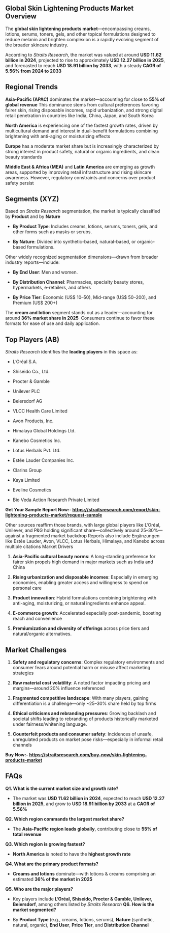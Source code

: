 <h2 data-start="275" data-end="325">Global Skin Lightening Products Market Overview</h2>
<p data-start="327" data-end="571">The <strong data-start="331" data-end="373">global skin lightening products market</strong>&mdash;encompassing creams, lotions, serums, toners, gels, and other topical formulations designed to reduce melanin and brighten complexion is a rapidly evolving segment of the broader skincare industry.</p>
<p data-start="573" data-end="878">According to <em data-start="586" data-end="604">Straits Research</em>, the market was valued at around <strong data-start="638" data-end="667">USD 11.62 billion in 2024</strong>, projected to rise to approximately <strong data-start="704" data-end="733">USD 12.27 billion in 2025</strong>, and forecasted to reach <strong data-start="759" data-end="788">USD 18.91 billion by 2033</strong>, with a steady <strong data-start="804" data-end="839">CAGR of 5.56% from 2024 to 2033</strong>&nbsp;</p>
<h2 data-start="883" data-end="901">Regional Trends</h2>
<p data-start="903" data-end="1284"><strong data-start="903" data-end="926">Asia-Pacific (APAC)</strong> dominates the market&mdash;accounting for close to <strong data-start="972" data-end="997">55% of global revenue</strong>&nbsp;This dominance stems from cultural preferences favoring fairer skin, rising disposable incomes, rapid urbanization, and strong digital retail penetration in countries like India, China, Japan, and South Korea&nbsp;</p>
<p data-start="1286" data-end="1526"><strong data-start="1286" data-end="1303">North America</strong> is experiencing one of the fastest growth rates, driven by multicultural demand and interest in dual-benefit formulations combining brightening with anti-aging or moisturizing effects&nbsp;</p>
<p data-start="1528" data-end="1736"><strong data-start="1528" data-end="1538">Europe</strong> has a moderate market share but is increasingly characterized by strong interest in product safety, natural or organic ingredients, and clean beauty standards&nbsp;</p>
<p data-start="1738" data-end="2008"><strong data-start="1738" data-end="1768">Middle East &amp; Africa (MEA)</strong> and <strong data-start="1773" data-end="1790">Latin America</strong> are emerging as growth areas, supported by improving retail infrastructure and rising skincare awareness. However, regulatory constraints and concerns over product safety persist&nbsp;</p>
<h2 data-start="2015" data-end="2032">Segments (XYZ)</h2>
<p data-start="2034" data-end="2182">Based on <em data-start="2043" data-end="2061">Straits Research</em> segmentation, the market is typically classified by <strong data-start="2114" data-end="2125">Product</strong> and by <strong data-start="2133" data-end="2143">Nature</strong></p>
<ul data-start="2184" data-end="2388">
<li data-start="2184" data-end="2295">
<p data-start="2186" data-end="2295"><strong data-start="2186" data-end="2205">By Product Type</strong>: Includes creams, lotions, serums, toners, gels, and other forms such as masks or scrubs.</p>
</li>
<li data-start="2296" data-end="2388">
<p data-start="2298" data-end="2388"><strong data-start="2298" data-end="2311">By Nature</strong>: Divided into synthetic-based, natural-based, or organic-based formulations.</p>
</li>
</ul>
<p data-start="2390" data-end="2482">Other widely recognized segmentation dimensions&mdash;drawn from broader industry reports&mdash;include:</p>
<ul data-start="2484" data-end="2791">
<li data-start="2484" data-end="2517">
<p data-start="2486" data-end="2517"><strong data-start="2486" data-end="2501">By End User</strong>: Men and women.</p>
</li>
<li data-start="2518" data-end="2662">
<p data-start="2520" data-end="2662"><strong data-start="2520" data-end="2547">By Distribution Channel</strong>: Pharmacies, specialty beauty stores, hypermarkets, e-retailers, and others&nbsp;</p>
</li>
<li data-start="2663" data-end="2791">
<p data-start="2665" data-end="2791"><strong data-start="2665" data-end="2682">By Price Tier</strong>: Economic (US$ 10&ndash;50), Mid-range (US$ 50&ndash;200), and Premium (US$ 200+)&nbsp;</p>
</li>
</ul>
<p data-start="2793" data-end="3019">The <strong data-start="2797" data-end="2817">cream and lotion</strong> segment stands out as a leader&mdash;accounting for around <strong data-start="2871" data-end="2899">36% market share in 2025</strong> &nbsp;Consumers continue to favor these formats for ease of use and daily application.</p>
<h2 data-start="3026" data-end="3045">Top Players (AB)</h2>
<p data-start="3047" data-end="3118"><em data-start="3047" data-end="3065">Straits Research</em> identifies the <strong data-start="3081" data-end="3100">leading players</strong> in this space as:</p>
<ul data-start="3120" data-end="3500">
<li data-start="3120" data-end="3134">
<p data-start="3122" data-end="3134">L&rsquo;Or&eacute;al S.A.</p>
</li>
<li data-start="3135" data-end="3155">
<p data-start="3137" data-end="3155">Shiseido Co., Ltd.</p>
</li>
<li data-start="3156" data-end="3174">
<p data-start="3158" data-end="3174">Procter &amp; Gamble</p>
</li>
<li data-start="3175" data-end="3189">
<p data-start="3177" data-end="3189">Unilever PLC</p>
</li>
<li data-start="3190" data-end="3205">
<p data-start="3192" data-end="3205">Beiersdorf AG</p>
</li>
<li data-start="3206" data-end="3232">
<p data-start="3208" data-end="3232">VLCC Health Care Limited</p>
</li>
<li data-start="3233" data-end="3254">
<p data-start="3235" data-end="3254">Avon Products, Inc.</p>
</li>
<li data-start="3255" data-end="3286">
<p data-start="3257" data-end="3286">Himalaya Global Holdings Ltd.</p>
</li>
<li data-start="3287" data-end="3310">
<p data-start="3289" data-end="3310">Kanebo Cosmetics Inc.</p>
</li>
<li data-start="3311" data-end="3336">
<p data-start="3313" data-end="3336">Lotus Herbals Pvt. Ltd.</p>
</li>
<li data-start="3337" data-end="3366">
<p data-start="3339" data-end="3366">Est&eacute;e Lauder Companies Inc.</p>
</li>
<li data-start="3367" data-end="3382">
<p data-start="3369" data-end="3382">Clarins Group</p>
</li>
<li data-start="3383" data-end="3397">
<p data-start="3385" data-end="3397">Kaya Limited</p>
</li>
<li data-start="3398" data-end="3417">
<p data-start="3400" data-end="3417">Eveline Cosmetics</p>
</li>
<li data-start="3418" data-end="3500">
<p data-start="3420" data-end="3500">Bio Veda Action Research Private Limited</p>
</li>
</ul>
<p><strong>Get Your Sample Report Now:-&nbsp;<a href="https://straitsresearch.com/report/skin-lightening-products-market/request-sample">https://straitsresearch.com/report/skin-lightening-products-market/request-sample</a></strong></p>
<p data-start="3502" data-end="3894">Other sources reaffirm those brands, with large global players like L&rsquo;Or&eacute;al, Unilever, and P&amp;G holding significant share&mdash;collectively around 25&ndash;30%&mdash;against a fragmented market backdrop&nbsp;Reports also include Erg&auml;nzungen like Est&eacute;e Lauder, Avon, VLCC, Lotus Herbals, Himalaya, and Kanebo across multiple citations Market Drivers</p>
<ol data-start="3920" data-end="4676">
<li data-start="3920" data-end="4107">
<p data-start="3923" data-end="4107"><strong data-start="3923" data-end="3961">Asia-Pacific cultural beauty norms</strong>: A long-standing preference for fairer skin propels high demand in major markets such as India and China&nbsp;</p>
</li>
<li data-start="4108" data-end="4299">
<p data-start="4111" data-end="4299"><strong data-start="4111" data-end="4157">Rising urbanization and disposable incomes</strong>: Especially in emerging economies, enabling greater access and willingness to spend on personal care&nbsp;</p>
</li>
<li data-start="4300" data-end="4438">
<p data-start="4303" data-end="4438"><strong data-start="4303" data-end="4325">Product innovation</strong>: Hybrid formulations combining brightening with anti-aging, moisturizing, or natural ingredients enhance appeal.</p>
</li>
<li data-start="4439" data-end="4574">
<p data-start="4442" data-end="4574"><strong data-start="4442" data-end="4463">E-commerce growth</strong>: Accelerated especially post-pandemic, boosting reach and convenience&nbsp;</p>
</li>
<li data-start="4575" data-end="4676">
<p data-start="4578" data-end="4676"><strong data-start="4578" data-end="4623">Premiumization and diversity of offerings</strong> across price tiers and natural/organic alternatives.</p>
</li>
</ol>
<h2 data-start="4683" data-end="4703">Market Challenges</h2>
<ol data-start="4705" data-end="5600">
<li data-start="4705" data-end="4895">
<p data-start="4708" data-end="4895"><strong data-start="4708" data-end="4742">Safety and regulatory concerns</strong>: Complex regulatory environments and consumer fears around potential harm or misuse affect marketing strategies&nbsp;</p>
</li>
<li data-start="4896" data-end="5050">
<p data-start="4899" data-end="5050"><strong data-start="4899" data-end="4931">Raw material cost volatility</strong>: A noted factor impacting pricing and margins&mdash;around 20% influence referenced&nbsp;</p>
</li>
<li data-start="5051" data-end="5227">
<p data-start="5054" data-end="5227"><strong data-start="5054" data-end="5090">Fragmented competitive landscape</strong>: With many players, gaining differentiation is a challenge&mdash;only ~25&ndash;30% share held by top firms&nbsp;</p>
</li>
<li data-start="5228" data-end="5407">
<p data-start="5231" data-end="5407"><strong data-start="5231" data-end="5278">Ethical criticisms and rebranding pressures</strong>: Growing backlash and societal shifts leading to rebranding of products historically marketed under fairness/whitening language.</p>
</li>
<li data-start="5408" data-end="5600">
<p data-start="5411" data-end="5600"><strong data-start="5411" data-end="5455">Counterfeit products and consumer safety</strong>: Incidences of unsafe, unregulated products on market pose risks&mdash;especially in informal retail channels&nbsp;</p>
</li>
</ol>
<p><strong>Buy Now:-&nbsp;<a href="https://straitsresearch.com/buy-now/skin-lightening-products-market">https://straitsresearch.com/buy-now/skin-lightening-products-market</a>&nbsp;</strong></p>
<h2 data-start="5607" data-end="5614">FAQs</h2>
<p data-start="5616" data-end="5674"><strong data-start="5616" data-end="5672">Q1. What is the current market size and growth rate?</strong></p>
<ul data-start="5675" data-end="5877">
<li data-start="5675" data-end="5877">
<p data-start="5677" data-end="5877">The market was <strong data-start="5692" data-end="5721">USD 11.62 billion in 2024</strong>, expected to reach <strong data-start="5741" data-end="5770">USD 12.27 billion in 2025</strong>, and grow to <strong data-start="5784" data-end="5813">USD 18.91 billion by 2033</strong> at a <strong data-start="5819" data-end="5836">CAGR of 5.56%</strong>&nbsp;</p>
</li>
</ul>
<p data-start="5879" data-end="5936"><strong data-start="5879" data-end="5934">Q2. Which region commands the largest market share?</strong></p>
<ul data-start="5937" data-end="6070">
<li data-start="5937" data-end="6070">
<p data-start="5939" data-end="6070">The <strong data-start="5943" data-end="5981">Asia-Pacific region leads globally</strong>, contributing close to <strong data-start="6005" data-end="6029">55% of total revenue</strong>&nbsp;</p>
</li>
</ul>
<p data-start="6072" data-end="6114"><strong data-start="6072" data-end="6112">Q3. Which region is growing fastest?</strong></p>
<ul data-start="6115" data-end="6220">
<li data-start="6115" data-end="6220">
<p data-start="6117" data-end="6220"><strong data-start="6117" data-end="6134">North America</strong> is noted to have the <strong data-start="6156" data-end="6179">highest growth rate</strong>&nbsp;</p>
</li>
</ul>
<p data-start="6222" data-end="6269"><strong data-start="6222" data-end="6267">Q4. What are the primary product formats?</strong></p>
<ul data-start="6270" data-end="6420">
<li data-start="6270" data-end="6420">
<p data-start="6272" data-end="6420"><strong data-start="6272" data-end="6294">Creams and lotions</strong> dominate&mdash;with lotions &amp; creams comprising an estimated <strong data-start="6350" data-end="6379">36% of the market in 2025</strong>&nbsp;</p>
</li>
</ul>
<p data-start="6422" data-end="6458"><strong data-start="6422" data-end="6456">Q5. Who are the major players?</strong></p>
<ul data-start="6459" data-end="6626">
<li data-start="6459" data-end="6626">
<p data-start="6461" data-end="6626">Key players include <strong data-start="6481" data-end="6542">L&rsquo;Or&eacute;al, Shiseido, Procter &amp; Gamble, Unilever, Beiersdorf</strong>, among others listed by <em data-start="6567" data-end="6585">Straits Research</em> <strong data-start="6628" data-end="6664">Q6. How is the market segmented?</strong></p>
</li>
</ul>
<ul data-start="6667" data-end="6863">
<li data-start="6667" data-end="6863">
<p data-start="6669" data-end="6863">By <strong data-start="6672" data-end="6688">Product Type</strong> (e.g., creams, lotions, serums), <strong data-start="6722" data-end="6732">Nature</strong> (synthetic, natural, organic), <strong data-start="6764" data-end="6776">End User</strong>, <strong data-start="6778" data-end="6792">Price Tier</strong>, and <strong data-start="6798" data-end="6822">Distribution Channel</strong>&nbsp;</p>
</li>
</ul>
